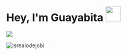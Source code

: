 # Hey, I'm Guayabita <img height="40" src="https://raw.githubusercontent.com/innng/innng/master/assets/kyubey.gif"/>



<a href="https://github.com/Gurupreet">
  <img align="center" src="https://github-readme-stats.vercel.app/api/top-langs/?username=GuayabitaDev&theme=dracula&hide_langs_below=1" />
</a>

<p align="left"> <img src="https://komarev.com/ghpvc/?username=GuayabitaDev&label=Profile%20views&color=0e75b6&style=flat" alt="isrealodejobi" />
